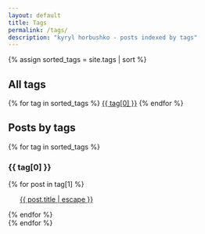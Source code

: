 ```yaml
---
layout: default
title: Tags
permalink: /tags/
description: "kyryl horbushko - posts indexed by tags"
---
```


<div id="tags">
{% assign sorted_tags = site.tags | sort %}
    <h2>All tags</h2>
        <p>
        {% for tag in sorted_tags %}
            <a class="post-tag" href="{{ site.baseurl }}/tags/#{{ tag[0] | slugify }}">{{ tag[0] }}</a>
        {% endfor %}
        </p>
    <h2>Posts by tags</h2>
    {% for tag in sorted_tags %}
        <div id="{{ tag[0] | slugify }}">
            <h3>{{ tag[0] }}</h3>
            {% for post in tag[1] %}
                <ul>
                       <a class="post-link-tags" href="{{ post.url | relative_url }}">{{ post.title | escape }}</a>
               </ul>
            {% endfor %}
        </div>
    {% endfor %}
</div>
